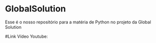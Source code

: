 # GlobalSolution
Esse é o nosso repositório para a matéria de Python no projeto da Global Solution

#Link Vídeo Youtube:

